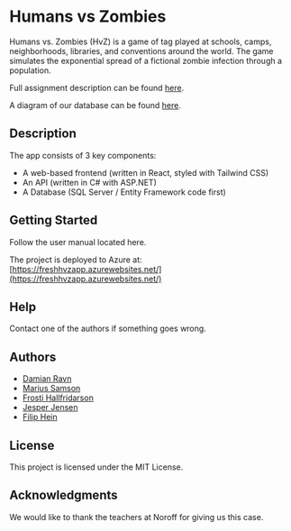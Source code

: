 # Humans vs Zombies

Humans vs. Zombies (HvZ) is a game of tag played at schools, camps, neighborhoods,
libraries, and conventions around the world. The game simulates the exponential spread
of a fictional zombie infection through a population.

Full assignment description can be found [here](https://github.com/DamianRavn/CaseProject_HvZ/blob/main/Project/HvZ%20Case.pdf).

A diagram of our database can be found [here](https://github.com/DamianRavn/CaseProject_HvZ/blob/main/Project/database_diagram_first_draft.png).

## Description

The app consists of 3 key components:

- A web-based frontend (written in React, styled with Tailwind CSS)
- An API (written in C# with ASP.NET)
- A Database (SQL Server / Entity Framework code first)

## Getting Started

Follow the user manual located here.

The project is deployed to Azure at: [https://freshhvzapp.azurewebsites.net/](https://freshhvzapp.azurewebsites.net/)

## Help

Contact one of the authors if something goes wrong.

## Authors

- [Damian Ravn](https://github.com/DamianRavn)
- [Marius Samson](https://github.com/Maxius0)
- [Frosti Hallfridarson](https://github.com/frostiha)
- [Jesper Jensen](https://github.com/igl0)
- [Filip Hein](https://github.com/HeinF)

## License

This project is licensed under the MIT License.

## Acknowledgments

We would like to thank the teachers at Noroff for giving us this case.
